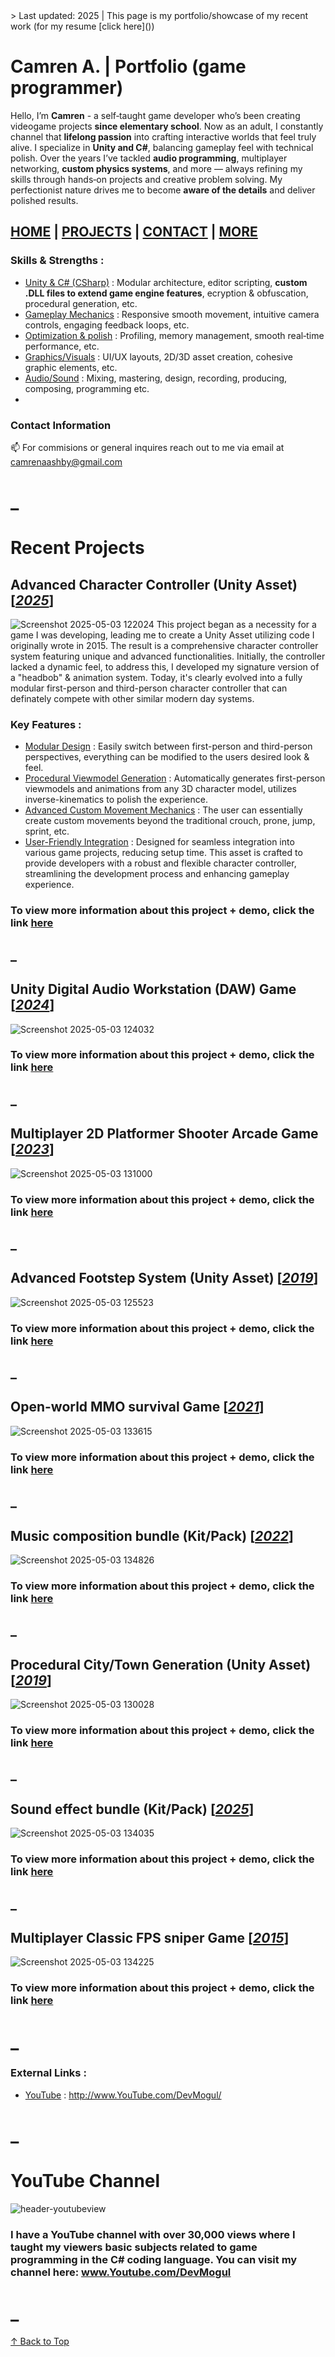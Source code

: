 <a name="Home">
> Last updated: 2025 | This page is my portfolio/showcase of my recent work (for my resume [click here]())

# Camren A. | Portfolio (game programmer)
Hello, I’m **Camren** - a self‑taught game developer who’s been creating videogame projects **since elementary school**. Now as an adult, I constantly channel that **lifelong passion** into crafting interactive worlds that feel truly alive. I specialize in **Unity and C#**, balancing gameplay feel with technical polish. Over the years I’ve tackled **audio programming**, multiplayer networking, **custom physics systems**, and more — always refining my skills through hands‑on projects and creative problem solving. My perfectionist nature drives me to become **aware of the details** and deliver polished results.
## [HOME](#home) | [PROJECTS](#recent-projects) | [CONTACT](#contact-information) | [MORE](#external-links-) 
</a>

### Skills & Strengths :
+ <ins>Unity & C# (CSharp)</ins> : Modular architecture, editor scripting, **custom .DLL files to extend game engine features**, ecryption & obfuscation, procedural generation, etc.
+ <ins>Gameplay Mechanics</ins> : Responsive smooth movement, intuitive camera controls, engaging feedback loops, etc.
+ <ins>Optimization & polish</ins> : Profiling, memory management, smooth real‑time performance, etc.
+ <ins>Graphics/Visuals</ins> : UI/UX layouts, 2D/3D asset creation, cohesive graphic elements, etc.
+ <ins>Audio/Sound</ins> : Mixing, mastering, design, recording, producing, composing, programming etc.
+ 
### Contact Information
📫 For commisions or general inquires reach out to me via email at <ins>camrenaashby@gmail.com</ins>

# _
# Recent Projects 
## Advanced Character Controller (Unity Asset) [<ins>*2025*</ins>]
![Screenshot 2025-05-03 122024](https://github.com/user-attachments/assets/e3c676e2-6e5a-4ba7-a0fb-605d00ec6eb9)
This project began as a necessity for a game I was developing, leading me to create a Unity Asset utilizing code I originally wrote in 2015. The result is a comprehensive character controller system featuring unique and advanced functionalities. Initially, the controller lacked a dynamic feel, to address this, I developed my signature version of a "headbob" & animation system. Today, it's clearly evolved into a fully modular first-person and third-person character controller that can definately compete with other similar modern day systems.
### Key Features :
+ <ins>Modular Design</ins> : Easily switch between first-person and third-person perspectives, everything can be modified to the users desired look & feel.
+ <ins>Procedural Viewmodel Generation</ins> : Automatically generates first-person viewmodels and animations from any 3D character model, utilizes inverse-kinematics to polish the experience.
+ <ins>Advanced Custom Movement Mechanics</ins> : The user can essentially create custom movements beyond the traditional crouch, prone, jump, sprint, etc.
+ <ins>User-Friendly Integration</ins> : Designed for seamless integration into various game projects, reducing setup time.
This asset is crafted to provide developers with a robust and flexible character controller, streamlining the development process and enhancing gameplay experience.
### To view more information about this project + demo, click the link [here](https://camrenaa.github.io/)
## _
## Unity Digital Audio Workstation (DAW) Game [<ins>*2024*</ins>]
![Screenshot 2025-05-03 124032](https://github.com/user-attachments/assets/a87e56a0-6964-4d97-931b-d902f9b15e45)
### To view more information about this project + demo, click the link [here](https://camrenaa.github.io/)
## _
## Multiplayer 2D Platformer Shooter Arcade Game [<ins>*2023*</ins>]
![Screenshot 2025-05-03 131000](https://github.com/user-attachments/assets/c89b76e0-89e4-45a3-a197-62a92125f947)
### To view more information about this project + demo, click the link [here](https://camrenaa.github.io/)
## _
## Advanced Footstep System (Unity Asset) [<ins>*2019*</ins>]
![Screenshot 2025-05-03 125523](https://github.com/user-attachments/assets/bf35ceef-72ba-4efe-a712-e375e4edbd45)
### To view more information about this project + demo, click the link [here](https://camrenaa.github.io/)
## _
## Open-world MMO survival Game [<ins>*2021*</ins>]
![Screenshot 2025-05-03 133615](https://github.com/user-attachments/assets/ce402ad5-d434-4f41-8076-5c082f67ccb1)
### To view more information about this project + demo, click the link [here](https://camrenaa.github.io/)
## _
## Music composition bundle (Kit/Pack) [<ins>*2022*</ins>]
![Screenshot 2025-05-03 134826](https://github.com/user-attachments/assets/7e230ee8-9e8c-4a25-b7f7-91dd75e3fa74)
### To view more information about this project + demo, click the link [here](https://camrenaa.github.io/)
## _
## Procedural City/Town Generation (Unity Asset) [<ins>*2019*</ins>]
![Screenshot 2025-05-03 130028](https://github.com/user-attachments/assets/d7958be2-63eb-464c-bb4f-815b2bb89969)
### To view more information about this project + demo, click the link [here](https://camrenaa.github.io/)
## _
## Sound effect bundle (Kit/Pack) [<ins>*2025*</ins>]
![Screenshot 2025-05-03 134035](https://github.com/user-attachments/assets/62327900-aedd-4fde-bd07-46b4825bb30c)
### To view more information about this project + demo, click the link [here](https://camrenaa.github.io/)
## _
## Multiplayer Classic FPS sniper Game [<ins>*2015*</ins>]
![Screenshot 2025-05-03 134225](https://github.com/user-attachments/assets/a2d6a0c2-32ad-4dda-8b56-5407bba69170)
### To view more information about this project + demo, click the link [here](https://camrenaa.github.io/)

# _
### External Links :
+ <ins>YouTube</ins> : http://www.YouTube.com/DevMogul/
  
# _
# YouTube Channel
![header-youtubeview](https://github.com/user-attachments/assets/bff3f4b4-c839-4635-9e54-26a927b1ef50)
### I have a YouTube channel with over **30,000 views** where I taught my viewers basic subjects related to game programming in the C# coding language. You can visit my channel here: <ins>www.Youtube.com/DevMogul</ins>

# _
[↑ Back to Top](#home)



